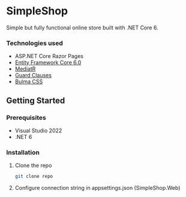 # SimpleShop
Simple but fully functional online store built with .NET Core 6.



### Technologies used

* ASP.NET Core Razor Pages
* [Entity Framework Core 6.0](https://github.com/dotnet/efcore)
* [MediatR](https://github.com/jbogard/MediatR)
* [Guard Clauses](https://github.com/ardalis/GuardClauses)
* [Bulma CSS](https://github.com/jgthms/bulma)



<!-- GETTING STARTED -->
## Getting Started

### Prerequisites

* Visual Studio 2022
* .NET 6

### Installation

1. Clone the repo
   ```sh
   git clone repo
   ```
2. Configure connection string in appsettings.json (SimpleShop.Web)
